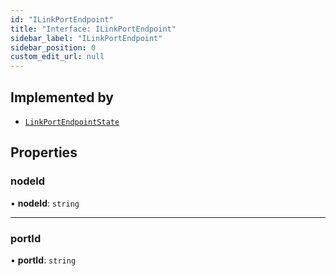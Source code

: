 ```yaml
---
id: "ILinkPortEndpoint"
title: "Interface: ILinkPortEndpoint"
sidebar_label: "ILinkPortEndpoint"
sidebar_position: 0
custom_edit_url: null
---
```


## Implemented by

- [`LinkPortEndpointState`](../classes/LinkPortEndpointState.md)

## Properties

### nodeId

• **nodeId**: `string`

___

### portId

• **portId**: `string`
